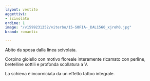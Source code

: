 ```yaml
---
layout: vestito
aggettivi:
- scivolato
ordine: 1
image: "/v1599231252/viterbo/15-SOFIA-_DAL1560_xjroh0.jpg"
brand: romantic

---
```

Abito da sposa dalla linea scivolata. 

Corpino gioiello con motivo floreale interamente ricamato con perline, bretelline sottili e profonda scollatura a V.

La schiena è incorniciata da un effetto tattoo integrale.